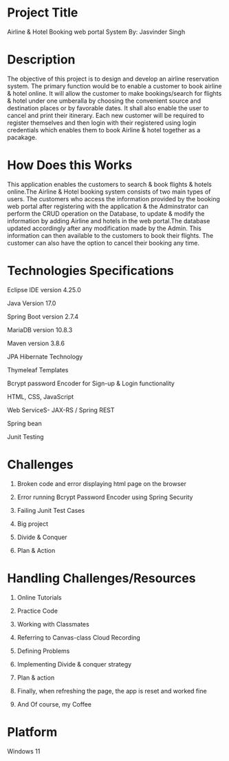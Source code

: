  # Project Title
 Airline & Hotel Booking web portal System
 By: Jasvinder Singh 
 
 # Description
 The objective of this project is to design and develop an airline reservation system. The primary function would be to enable a customer to book airline & hotel
 online. It will allow the customer to make bookings/search for flights & hotel under one umberalla by choosing the convenient source and destination places or by
 favorable dates. It shall also enable the user to cancel and print their itinerary. Each new customer will be required to register themselves and then login with
 their registered using login credentials which enables them to book Airline & hotel together as a pacakage. 



# How Does this Works 
This application enables the customers to search & book flights & hotels online.The Airline & Hotel booking system consists of two main types of users. The customers
who access the information provided by the booking web portal after registering with the application & the Adminstrator can perform the CRUD operation on the Database,
to update & modify the information by adding Airline and hotels in the web portal.The database  updated accordingly after any modification made by the Admin. This 
information can then available to the customers to book their flights. The customer can also have the option to cancel their booking any time. 


# Technologies Specifications

Eclipse IDE version 4.25.0

Java Version 17.0

Spring Boot  version 2.7.4

MariaDB  version 10.8.3

Maven version 3.8.6

JPA Hibernate Technology

Thymeleaf Templates

Bcrypt password Encoder for Sign-up & Login functionality 

HTML, CSS, JavaScript

Web ServiceS- JAX-RS / Spring REST

Spring bean

Junit Testing  

 
# Challenges

1. Broken code and error displaying html page on the browser 

2. Error running Bcrypt Password Encoder using Spring Security

3. Failing Junit Test Cases 

4. Big project  

5. Divide & Conquer  

6. Plan & Action

	
# Handling Challenges/Resources

1.	Online Tutorials 

2.	Practice Code 

3.	Working with Classmates

4.	Referring to Canvas-class Cloud Recording 

5.	Defining Problems  

6.	Implementing Divide & conquer strategy 

7.	Plan & action 

8.	Finally, when refreshing the page, the app is reset and worked fine 

9.	And Of course, my Coffee

 
# Platform
  Windows 11                                   
